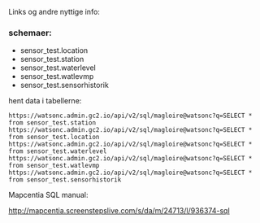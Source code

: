 Links og andre nyttige info:

### schemaer:

- sensor_test.location
- sensor_test.station
- sensor_test.waterlevel
- sensor_test.watlevmp
- sensor_test.sensorhistorik

hent data i tabellerne:

```
https://watsonc.admin.gc2.io/api/v2/sql/magloire@watsonc?q=SELECT * from sensor_test.station
https://watsonc.admin.gc2.io/api/v2/sql/magloire@watsonc?q=SELECT * from sensor_test.location
https://watsonc.admin.gc2.io/api/v2/sql/magloire@watsonc?q=SELECT * from sensor_test.waterlevel
https://watsonc.admin.gc2.io/api/v2/sql/magloire@watsonc?q=SELECT * from sensor_test.watlevmp
https://watsonc.admin.gc2.io/api/v2/sql/magloire@watsonc?q=SELECT * from sensor_test.sensorhistorik
```

Mapcentia SQL manual:

<http://mapcentia.screenstepslive.com/s/da/m/24713/l/936374-sql>
